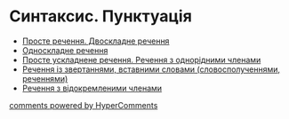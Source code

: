 <div id="hypercomments_widget" class="js-hypercomments-widget invisible"></div>

# Синтаксис. Пунктуація

* [Просте речення. Двоскладне речення](./proste_dvoskladne_rechennya.md) 
* [Односкладне речення](./odnoskladne_rechennya.md) 
* [Просте ускладнене речення. Речення з однорідними членами](./proste_uskladnene_rechennya_odnoridni_chleny_rechennya.md)
* [Речення із звертаннями, вставними словами (словосполученнями, реченнями)](./rechennya_iz_zvertennyamy_vstavnumy_slovamy.md)
* [Речення з відокремленими членами](./rechennya_z_vidokremlenumy_chlenamy.md)

<div class="js-hypercomments-container">
<a href="http://hypercomments.com" class="hc-link" title="comments widget">comments powered by HyperComments</a>
</div>